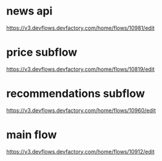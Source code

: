 # news api
https://v3.devflows.devfactory.com/home/flows/10981/edit

# price subflow
https://v3.devflows.devfactory.com/home/flows/10819/edit

# recommendations subflow
https://v3.devflows.devfactory.com/home/flows/10960/edit

# main flow
https://v3.devflows.devfactory.com/home/flows/10912/edit


